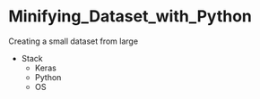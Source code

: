 # Minifying_Dataset_with_Python
Creating a small dataset from large 
- Stack
  + Keras
  + Python
  + OS
